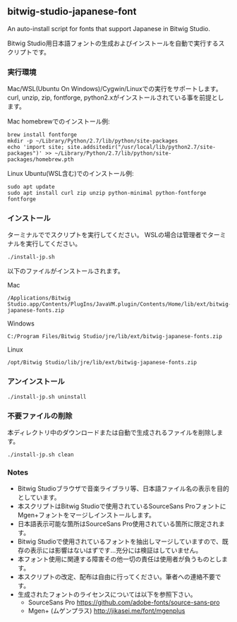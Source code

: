 ## bitwig-studio-japanese-font
An auto-install script for fonts that support Japanese in Bitwig Studio.

Bitwig Studio用日本語フォントの生成およびインストールを自動で実行するスクリプトです。

### 実行環境

Mac/WSL(Ubuntu On Windows)/Cygwin/Linuxでの実行をサポートします。
curl, unzip, zip, fontforge, python2.xがインストールされている事を前提とします。

Mac homebrewでのインストール例:
```
brew install fontforge
mkdir -p ~/Library/Python/2.7/lib/python/site-packages
echo 'import site; site.addsitedir("/usr/local/lib/python2.7/site-packages")' >> ~/Library/Python/2.7/lib/python/site-packages/homebrew.pth
```

Linux Ubuntu(WSL含む)でのインストール例:
```
sudo apt update
sudo apt install curl zip unzip python-minimal python-fontforge fontforge
```

### インストール
ターミナルででスクリプトを実行してください。
WSLの場合は管理者でターミナルを実行してください。

```
./install-jp.sh
```
以下のファイルがインストールされます。

Mac
```
/Applications/Bitwig Studio.app/Contents/PlugIns/JavaVM.plugin/Contents/Home/lib/ext/bitwig-japanese-fonts.zip
```

Windows
```
C:/Program Files/Bitwig Studio/jre/lib/ext/bitwig-japanese-fonts.zip
```

Linux
```
/opt/Bitwig Studio/lib/jre/lib/ext/bitwig-japanese-fonts.zip
```

### アンインストール
```
./install-jp.sh uninstall
```

### 不要ファイルの削除
本ディレクトリ中のダウンロードまたは自動で生成されるファイルを削除します。
```
./install-jp.sh clean
```

### Notes
 - Bitwig Studioブラウザで音楽ライブラリ等、日本語ファイル名の表示を目的としています。
 - 本スクリプトはBitwig Studioで使用されているSourceSans ProフォントにMgen+フォントをマージしインストールします。
 - 日本語表示可能な箇所はSourceSans Pro使用されている箇所に限定されます。
 - Bitwig Studioで使用されているフォントを抽出しマージしていますので、既存の表示には影響はないはずです...充分には検証はしていません。
 - 本フォント使用に関連する障害その他一切の責任は使用者が負うものとします。
 - 本スクリプトの改定、配布は自由に行ってください。筆者への連絡不要です。
 - 生成されたフォントのライセンスについては以下を参照下さい。
   - SourceSans Pro https://github.com/adobe-fonts/source-sans-pro
   - Mgen+ (ムゲンプラス) http://jikasei.me/font/mgenplus
